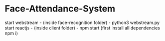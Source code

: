 # Face-Attendance-System

start webstream - (inside face-recognition folder) - python3 webstream.py <br>
start reactjs - (inside client folder) - npm start (first install all dependencies npm i)

